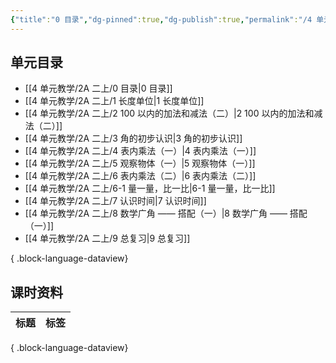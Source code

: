 ```yaml
---
{"title":"0 目录","dg-pinned":true,"dg-publish":true,"permalink":"/4 单元教学/2A 二上/0 目录/","pinned":true,"dgPassFrontmatter":true,"noteIcon":""}
---
```



## 单元目录

- [[4 单元教学/2A 二上/0 目录\|0 目录]]
- [[4 单元教学/2A 二上/1 长度单位\|1 长度单位]]
- [[4 单元教学/2A 二上/2 100 以内的加法和减法（二）\|2 100 以内的加法和减法（二）]]
- [[4 单元教学/2A 二上/3 角的初步认识\|3 角的初步认识]]
- [[4 单元教学/2A 二上/4 表内乘法（一）\|4 表内乘法（一）]]
- [[4 单元教学/2A 二上/5 观察物体（一）\|5 观察物体（一）]]
- [[4 单元教学/2A 二上/6 表内乘法（二）\|6 表内乘法（二）]]
- [[4 单元教学/2A 二上/6-1 量一量，比一比\|6-1 量一量，比一比]]
- [[4 单元教学/2A 二上/7 认识时间\|7 认识时间]]
- [[4 单元教学/2A 二上/8 数学广角 —— 搭配（一）\|8 数学广角 —— 搭配（一）]]
- [[4 单元教学/2A 二上/9 总复习\|9 总复习]]

{ .block-language-dataview}

## 课时资料


| 标题 | 标签 |
| -- | -- |

{ .block-language-dataview}
